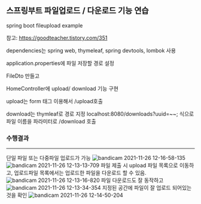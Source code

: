 
## 스프링부트 파일업로드 / 다운로드 기능 연습

spring boot fileupload example

참고: https://goodteacher.tistory.com/351

dependencies는 spring web, thymeleaf, spring devtools, lombok 사용

application.properties에 파일 저장할 경로 설정

FileDto 만들고

HomeController에 upload/ download 기능 구현 

upload는 form 태그 이용해서 /upload호출

download는 thymleaf로 경로 지정
localhost:8080/downloads?uuid=~~; 식으로 파일 이름을 파라미터로 /download 호출 

### 수행결과
-------------
단일 파일 또는 다중파일 업로드가 가능 
![bandicam 2021-11-26 12-16-58-135](https://user-images.githubusercontent.com/55654216/143523191-09ca0515-85ee-449c-b2e9-81643acb74ea.jpg)
![bandicam 2021-11-26 12-13-13-709](https://user-images.githubusercontent.com/55654216/143523206-053fa177-a58e-4759-9831-0f26c72c4e0b.jpg)
파일 제출 시 upload 파일 목록으로 이동하고, 업로드파일 목록에서는 업로드한 파일을 다운로드 할 수 있음.
![bandicam 2021-11-26 12-13-16-820](https://user-images.githubusercontent.com/55654216/143523220-3c235279-9ac1-4ff8-aaaa-a8fe115f9d59.jpg)
파일 다운로드도 잘 동작하고
![bandicam 2021-11-26 12-13-34-354](https://user-images.githubusercontent.com/55654216/143523491-1cc01c77-8264-4507-912e-ff4681fc8689.jpg)
지정된 공간에 파일이 잘 업로드 되어있는 것을 확인 
![bandicam 2021-11-26 12-14-50-204](https://user-images.githubusercontent.com/55654216/143523237-3759ded3-a337-46a5-897d-3808b0be06b0.jpg)
